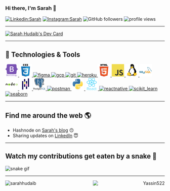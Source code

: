 ### Hi there, I'm Sarah  👋 

[![Linkedin:Sarah](https://img.shields.io/badge/-Sarah-blue?style=flat-square&logo=Linkedin&logoColor=white&link=https://www.linkedin.com/in/sarah-hudaib-2298a5184/)](https://www.linkedin.com/in/sarah-hudaib-2298a5184/)
[![Instagram:Sarah](https://img.shields.io/badge/-Sarah-red?style=flat-square&logo=instagram&logoColor=white&link=https://www.instagram.com/sarah01001000//)](https://www.instagram.com/sarah01001000/)
![GitHub followers](https://img.shields.io/github/followers/sarahhudaib?label=Follow&style=social)
<img alt = "profile views" src="https://komarev.com/ghpvc/?username=sarahhudaib&color=brightgreen">  

<!-- ![Purple Gradient Geometric Technology Profile LinkedIn Banner  (1)](https://wallpaperaccess.com/full/4849699.jpg) -->

<!-- ## 👨🏻‍💻 &nbsp;About Me

## I'm a Python Developer !!

- 🌱 I’m currently learning everything 
- 🥅 2022 Goals: Contribute more to Open Source projects
- ✉️ &nbsp;You can shoot me an email at sarahhudaib@yahoo.com! I'll try to respond as soon as I can
 -->
 
------------
<a href="https://app.daily.dev/sarahhudaib"><img src="https://api.daily.dev/devcards/02f5e215f8f1492dadc0f16ee01dceb8.png?r=984" width="400" alt="Sarah Hudaib's Dev Card"/></a>

------------

## 🔧 Technologies & Tools

<p align="left"> <a href="https://getbootstrap.com" target="_blank" rel="noreferrer"> <img src="https://raw.githubusercontent.com/devicons/devicon/master/icons/bootstrap/bootstrap-plain-wordmark.svg" alt="bootstrap" width="40" height="40"/> </a> <a href="https://www.w3schools.com/css/" target="_blank" rel="noreferrer"> <img src="https://raw.githubusercontent.com/devicons/devicon/master/icons/css3/css3-original-wordmark.svg" alt="css3" width="40" height="40"/> </a> <a href="https://www.figma.com/" target="_blank" rel="noreferrer"> <img src="https://www.vectorlogo.zone/logos/figma/figma-icon.svg" alt="figma" width="40" height="40"/> </a> <a href="https://cloud.google.com" target="_blank" rel="noreferrer"> <img src="https://www.vectorlogo.zone/logos/google_cloud/google_cloud-icon.svg" alt="gcp" width="40" height="40"/> </a> <a href="https://git-scm.com/" target="_blank" rel="noreferrer"> <img src="https://www.vectorlogo.zone/logos/git-scm/git-scm-icon.svg" alt="git" width="40" height="40"/> </a> <a href="https://heroku.com" target="_blank" rel="noreferrer"> <img src="https://www.vectorlogo.zone/logos/heroku/heroku-icon.svg" alt="heroku" width="40" height="40"/> </a> <a href="https://www.w3.org/html/" target="_blank" rel="noreferrer"> <img src="https://raw.githubusercontent.com/devicons/devicon/master/icons/html5/html5-original-wordmark.svg" alt="html5" width="40" height="40"/> </a> <a href="https://developer.mozilla.org/en-US/docs/Web/JavaScript" target="_blank" rel="noreferrer"> <img src="https://raw.githubusercontent.com/devicons/devicon/master/icons/javascript/javascript-original.svg" alt="javascript" width="40" height="40"/> </a> <a href="https://www.linux.org/" target="_blank" rel="noreferrer"> <img src="https://raw.githubusercontent.com/devicons/devicon/master/icons/linux/linux-original.svg" alt="linux" width="40" height="40"/> </a> <a href="https://www.mysql.com/" target="_blank" rel="noreferrer"> <img src="https://raw.githubusercontent.com/devicons/devicon/master/icons/mysql/mysql-original-wordmark.svg" alt="mysql" width="40" height="40"/> </a> <a href="https://nodejs.org" target="_blank" rel="noreferrer"> <img src="https://raw.githubusercontent.com/devicons/devicon/master/icons/nodejs/nodejs-original-wordmark.svg" alt="nodejs" width="40" height="40"/> </a> <a href="https://pandas.pydata.org/" target="_blank" rel="noreferrer"> <img src="https://raw.githubusercontent.com/devicons/devicon/2ae2a900d2f041da66e950e4d48052658d850630/icons/pandas/pandas-original.svg" alt="pandas" width="40" height="40"/> </a> <a href="https://www.postgresql.org" target="_blank" rel="noreferrer"> <img src="https://raw.githubusercontent.com/devicons/devicon/master/icons/postgresql/postgresql-original-wordmark.svg" alt="postgresql" width="40" height="40"/> </a> <a href="https://postman.com" target="_blank" rel="noreferrer"> <img src="https://www.vectorlogo.zone/logos/getpostman/getpostman-icon.svg" alt="postman" width="40" height="40"/> </a> <a href="https://www.python.org" target="_blank" rel="noreferrer"> <img src="https://raw.githubusercontent.com/devicons/devicon/master/icons/python/python-original.svg" alt="python" width="40" height="40"/> </a> <a href="https://reactjs.org/" target="_blank" rel="noreferrer"> <img src="https://raw.githubusercontent.com/devicons/devicon/master/icons/react/react-original-wordmark.svg" alt="react" width="40" height="40"/> </a> <a href="https://reactnative.dev/" target="_blank" rel="noreferrer"> <img src="https://reactnative.dev/img/header_logo.svg" alt="reactnative" width="40" height="40"/> </a> <a href="https://scikit-learn.org/" target="_blank" rel="noreferrer"> <img src="https://upload.wikimedia.org/wikipedia/commons/0/05/Scikit_learn_logo_small.svg" alt="scikit_learn" width="40" height="40"/> </a> <a href="https://seaborn.pydata.org/" target="_blank" rel="noreferrer"> <img src="https://seaborn.pydata.org/_images/logo-mark-lightbg.svg" alt="seaborn" width="40" height="40"/> </a> </p>

----------------------

## Find me around the web 🌎  
- Hashnode on <a href="https://sarahthedeveloper.hashnode.dev/">Sarah's blog</a> 🙃
- Sharing updates on <a href="https://www.linkedin.com/in/sarah-hudaib-2298a5184/">LinkedIn</a> 😇

---------

## Watch my contributions get eaten by a snake 🐍
![snake gif](https://user-images.githubusercontent.com/88105077/166116856-9251de7f-d2df-46fd-901b-5920e8047e52.svg)


---------------

<p align="left"><img width="45%" align="left" src="https://github-readme-stats.vercel.app/api?username=sarahhudaib&show_icons=true&include_all_commits=true&theme=radical&hide_border=true" alt="sarahhudaib" /></p>
<p align="right"><img width="45%" align="right" sy src="https://github-readme-stats.vercel.app/api/top-langs/?username=sarahhudaib&layout=compact&theme=radical&hide_border=true" alt="Yassin522" /></p>
